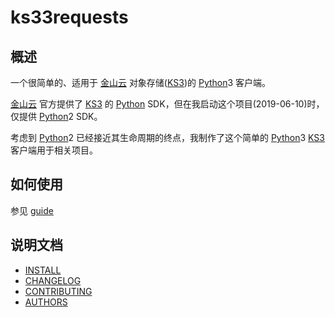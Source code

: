 # ks33requests

## 概述

一个很简单的、适用于 [金山云][] 对象存储([KS3][])的 [Python][]3 客户端。

[金山云][] 官方提供了 [KS3][] 的 [Python][] SDK，但在我启动这个项目(2019-06-10)时，仅提供 [Python][]2 SDK。

考虑到 [Python][]2 已经接近其生命周期的终点，我制作了这个简单的 [Python]3 [KS3][] 客户端用于相关项目。

## 如何使用

参见 [guide](notebooks/guide.ipynb)

## 说明文档

- [INSTALL](INSTALL.md)
- [CHANGELOG](CHANGELOG.md)
- [CONTRIBUTING](CONTRIBUTING.md)
- [AUTHORS](AUTHORS.md)

[Python]: https://python.org/
[金山云]: https://www.ksyun.com/
[KS3]: https://www.ksyun.com/post/product/KS3 "金山对象存储（Kingsoft Standard Storage Service，简称KS3）"
